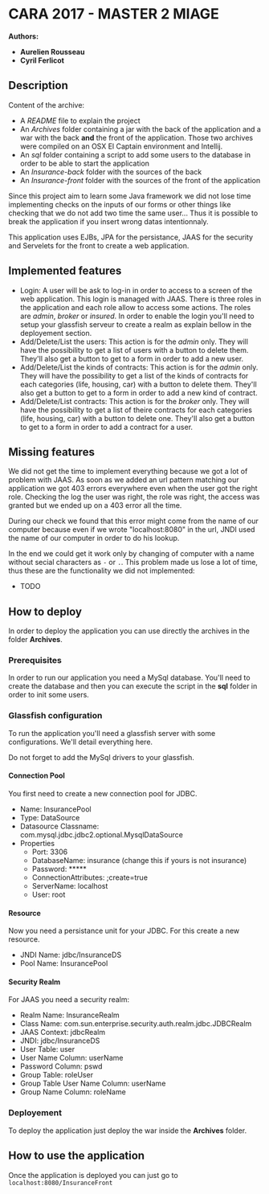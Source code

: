 # CARA 2017 - MASTER 2 MIAGE

**Authors:**
- __Aurelien Rousseau__
- __Cyril Ferlicot__

## Description

Content of the archive:
- A *README* file to explain the project
- An *Archives* folder containing a jar with the back of the application and a war with the back **and** the front of the application. Those two archives were compiled on an OSX El Captain environment and Intellij.
- An *sql* folder containing a script to add some users to the database in order to be able to start the application
- An *Insurance-back* folder with the sources of the back
- An *Insurance-front* folder with the sources of the front of the application

Since this project aim to learn some Java framework we did not lose time implementing checks on the inputs of our forms or other things like checking that we do not add two time the same user... Thus it is possible to break the application if you insert wrong datas intentionnaly.

This application uses EJBs, JPA for the persistance, JAAS for the security and Servelets for the front to create a web application.

## Implemented features

- Login: A user will be ask to log-in in order to access to a screen of the web application. This login is managed with JAAS. There is three roles in the application and each role allow to access some actions. The roles are *admin*, *broker* or *insured*. In order to enable the login you'll need to setup your glassfish serveur to create a realm as explain bellow in the deployement section.
- Add/Delete/List the users: This action is for the *admin* only. They will have the possibility to get a list of users with a button to delete them. They'll also get a button to get to a form in order to add a new user.
- Add/Delete/List the kinds of contracts: This action is for the *admin* only. They will have the possibility to get a list of the kinds of contracts for each categories (life, housing, car) with a button to delete them. They'll also get a button to get to a form in order to add a new kind of contract.
- Add/Delete/List contracts: This action is for the *broker* only. They will have the possibility to get a list of theire contracts for each categories (life, housing, car) with a button to delete one. They'll also get a button to get to a form in order to add a contract for a user.

## Missing features

We did not get the time to implement everything because we got a lot of problem with JAAS. As soon as we added an url pattern matching our application we got 403 errors everywhere even when the user got the right role. Checking the log the user was right, the role was right, the access was granted but we ended up on a 403 error all the time. 

During our check we found that this error might come from the name of our computer because even if we wrote "localhost:8080" in the url, JNDI used the name of our computer in order to do his lookup. 

In the end we could get it work only by changing of computer with a name without secial characters as `-` or `.`. This problem made us lose a lot of time, thus these are the functionality we did not implemented:

- TODO

## How to deploy

In order to deploy the application you can use directly the archives in the folder **Archives**.

### Prerequisites

In order to run our application you need a MySql database. You'll need to create the database and then you can execute the script in the **sql** folder in order to init some users.

### Glassfish configuration

To run the application you'll need a glassfish server with some configurations. We'll detail everything here.

Do not forget to add the MySql drivers to your glassfish.

#### Connection Pool

You first need to create a new connection pool for JDBC.

- Name: InsurancePool
- Type: DataSource
- Datasource Classname: com.mysql.jdbc.jdbc2.optional.MysqlDataSource
- Properties
  - Port: 3306
  - DatabaseName: insurance (change this if yours is not insurance)
  - Password: *****
  - ConnectionAttributes: ;create=true
  - ServerName: localhost
  - User: root

#### Resource 

Now you need a persistance unit for your JDBC. For this create a new resource.

- JNDI Name: jdbc/InsuranceDS
- Pool Name: InsurancePool

#### Security Realm

For JAAS you need a security realm:

- Realm Name: InsuranceRealm
- Class Name: com.sun.enterprise.security.auth.realm.jdbc.JDBCRealm
- JAAS Context: jdbcRealm
- JNDI: jdbc/InsuranceDS
- User Table: user
- User Name Column: userName
- Password Column: pswd
- Group Table: roleUser
- Group Table User Name Column: userName
- Group Name Column: roleName

### Deployement

To deploy the application just deploy the war inside the **Archives** folder.

## How to use the application

Once the application is deployed you can just go to `localhost:8080/InsuranceFront`